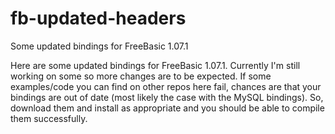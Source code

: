 # fb-updated-headers
Some updated bindings for FreeBasic 1.07.1

Here are some updated bindings for FreeBasic 1.07.1.
Currently I'm still working on some so more changes are to be expected. If some examples/code you can find on other repos here fail, chances are that your bindings are out of date (most likely the case with the MySQL bindings). So, download them and install as appropriate and you should be able to compile them successfully.
